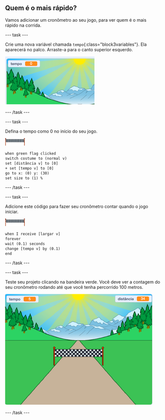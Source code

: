 ## Quem é o mais rápido?

Vamos adicionar um cronômetro ao seu jogo, para ver quem é o mais rápido na corrida.

--- task ---

Crie uma nova variável chamada `tempo`{:class="block3variables"}. Ela aparecerá no palco. Arraste-a para o canto superior esquerdo.

![variável tempo no centro do palco](images/sprint-timer-create.png)

--- /task ---

--- task ---

Defina o tempo como 0 no início do seu jogo.

![ator linha de chegada](images/finish-line-sprite.png)

```blocks3
when green flag clicked
switch costume to (normal v)
set [distância v] to [0]
+ set [tempo v] to [0]
go to x: (0) y: (30)
set size to (1) %
```

--- /task ---

--- task ---

Adicione este código para fazer seu cronômetro contar quando o jogo iniciar.

![ator linha de chegada](images/finish-line-sprite.png)

```blocks3
when I receive [largar v]
forever
wait (0.1) seconds
change [tempo v] by (0.1)
end
```

--- /task ---

--- task ---

Teste seu projeto clicando na bandeira verde. Você deve ver a contagem do seu cronômetro rodando até que você tenha percorrido 100 metros.

![variáveis tempo e distância no palco](images/sprint-timer-test.png)

--- /task ---

